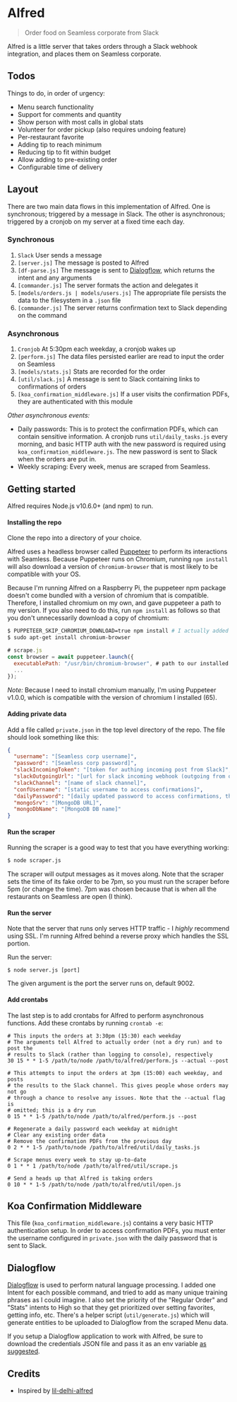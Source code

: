# Alfred

> Order food on Seamless corporate from Slack

Alfred is a little server that takes orders through a Slack webhook integration,
and places them on Seamless corporate.

## Todos

Things to do, in order of urgency:

* Menu search functionality
* Support for comments and quantity
* Show person with most calls in global stats
* Volunteer for order pickup (also requires undoing feature)
* Per-restaurant favorite
* Adding tip to reach minimum
* Reducing tip to fit within budget
* Allow adding to pre-existing order
* Configurable time of delivery

## Layout

There are two main data flows in this implementation of Alfred. One is
synchronous; triggered by a message in Slack. The other is asynchronous;
triggered by a cronjob on my server at a fixed time each day.

### Synchronous

1. `Slack` User sends a message
2. `[server.js]` The message is posted to Alfred
3. `[df-parse.js]` The message is sent to [Dialogflow](#Dialogflow), which returns the intent and any arguments
4. `[commander.js]` The server formats the action and delegates it
5. `[models/orders.js | models/users.js]` The appropriate file persists the data to the filesystem in a `.json` file
6. `[commander.js]` The server returns confirmation text to Slack depending on the command

### Asynchronous

1. `Cronjob` At 5:30pm each weekday, a cronjob wakes up
2. `[perform.js]` The data files persisted earlier are read to input the order on Seamless
3. `[models/stats.js]` Stats are recorded for the order
4. `[util/slack.js]` A message is sent to Slack containing links to confirmations of orders
5. `[koa_confirmation_middleware.js]` If a user visits the confirmation PDFs, they are authenticated with this module

*Other asynchronous events:*
* Daily passwords: This is to protect the confirmation PDFs, which can contain sensitive information. A cronjob runs `util/daily_tasks.js` every morning, and basic HTTP auth with the new password is required using `koa_confirmation_middleware.js`. The new password is sent to Slack when the orders are put in.
* Weekly scraping: Every week, menus are scraped from Seamless.

## Getting started

Alfred requires Node.js v10.6.0+ (and npm) to run.

#### Installing the repo

Clone the repo into a directory of your choice.

Alfred uses a headless browser called [Puppeteer](http://pptr.dev) to perform its interactions with Seamless. Because Puppeteer runs on Chromium, running `npm install` will also download a version of `chromium-browser` that is most likely to be compatible with your OS.

Because I'm running Alfred on a Raspberry Pi, the puppeteer npm package doesn't come bundled with a version of chromium that is compatible. Therefore, I installed chromium on my own, and gave puppeteer a path to my version. If you also need to do this, run `npm install` as follows so that you don't unnecessarily download a copy of chromium:

```bash
$ PUPPETEER_SKIP_CHROMIUM_DOWNLOAD=true npm install # I actually added this env var to my bash profile
$ sudo apt-get install chromium-browser
```
```js
# scrape.js
const browser = await puppeteer.launch({
  executablePath: "/usr/bin/chromium-browser", # path to our installed version
  ...
});
```

_Note:_ Because I need to install chromium manually, I'm using Puppeteer v1.0.0, which is compatible with the version of chromium I installed (65).

#### Adding private data

Add a file called `private.json` in the top level directory of the repo. The file should look something like this:

```json
{
  "username": "[Seamless corp username]",
  "password": "[Seamless corp password]",
  "slackIncomingToken": "[token for authing incoming post from Slack]",
  "slackOutgoingUrl": "[url for slack incoming webhook (outgoing from our server)]",
  "slackChannel": "[name of slack channel]",
  "confUsername": "[static username to access confirmations]",
  "dailyPassword": "[daily updated password to access confirmations, this is autogenerated]",
  "mongoSrv": "[MongoDB URL]",
  "mongoDbName": "[MongoDB DB name]"
}
```

#### Run the scraper

Running the scraper is a good way to test that you have everything working:

```bash
$ node scraper.js
```

The scraper will output messages as it moves along. Note that the scraper sets the time of its fake order to be 7pm, so you must run the scraper before 5pm (or change the time). 7pm was chosen because that is when all the restaurants on Seamless are open (I think).

#### Run the server

Note that the server that runs only serves HTTP traffic - I *highly* recommend using SSL. I'm running Alfred behind a reverse proxy which handles the SSL portion.

Run the server:

```
$ node server.js [port]
```

The given argument is the port the server runs on, default 9002.

#### Add crontabs

The last step is to add crontabs for Alfred to perform asynchronous functions. Add these crontabs by running `crontab -e`:

```
# This inputs the orders at 3:30pm (15:30) each weekday
# The arguments tell Alfred to actually order (not a dry run) and to post the
# results to Slack (rather than logging to console), respectively
30 15 * * 1-5 /path/to/node /path/to/alfred/perform.js --actual --post

# This attempts to input the orders at 3pm (15:00) each weekday, and posts
# the results to the Slack channel. This gives people whose orders may not go
# through a chance to resolve any issues. Note that the --actual flag is
# omitted; this is a dry run
0 15 * * 1-5 /path/to/node /path/to/alfred/perform.js --post

# Regenerate a daily password each weekday at midnight
# Clear any existing order data
# Remove the confirmation PDFs from the previous day
0 2 * * 1-5 /path/to/node /path/to/alfred/util/daily_tasks.js

# Scrape menus every week to stay up-to-date
0 1 * * 1 /path/to/node /path/to/alfred/util/scrape.js

# Send a heads up that Alfred is taking orders
0 10 * * 1-5 /path/to/node /path/to/alfred/util/open.js
```

## Koa Confirmation Middleware

This file (`koa_confirmation_middleware.js`) contains a very basic HTTP authentication setup. In order to access confirmation PDFs, you must enter the username configured in `private.json` with the daily password that is sent to Slack.

## Dialogflow

[Dialogflow](https://dialogflow.com) is used to perform natural language processing. I added one Intent for each possible command, and tried to add as many unique training phrases as I could imagine. I also set the priority of the "Regular Order" and "Stats" intents to High so that they get prioritized over setting favorites, getting info, etc. There's a helper script (`util/generate.js`) which will generate entities to be uploaded to Dialogflow from the scraped Menu data.

If you setup a Dialogflow application to work with Alfred, be sure to download the credentials JSON file and pass it as an env variable [as suggested](https://dialogflow.com/docs/reference/v2-auth-setup).

## Credits

* Inspired by [lil-delhi-alfred](https://github.com/mithunm93/lil-delhi-alfred)
